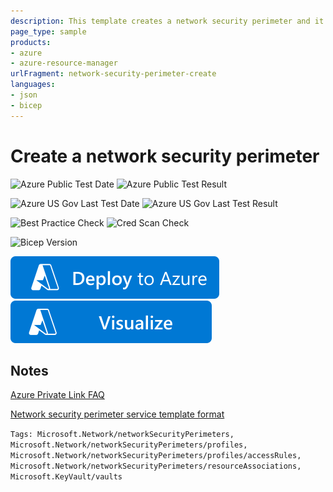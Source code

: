 ```yaml
---
description: This template creates a network security perimeter and it's associated resource for protecting an Azure key vault.
page_type: sample
products:
- azure
- azure-resource-manager
urlFragment: network-security-perimeter-create
languages:
- json
- bicep
---
```


# Create a network security perimeter

![Azure Public Test Date](https://azurequickstartsservice.blob.core.windows.net/badges/quickstarts/microsoft.network/network-security-perimeter-create/PublicLastTestDate.svg)
![Azure Public Test Result](https://azurequickstartsservice.blob.core.windows.net/badges/quickstarts/microsoft.network/network-security-perimeter-create/PublicDeployment.svg)

![Azure US Gov Last Test Date](https://azurequickstartsservice.blob.core.windows.net/badges/quickstarts/microsoft.network/network-security-perimeter-create/FairfaxLastTestDate.svg)
![Azure US Gov Last Test Result](https://azurequickstartsservice.blob.core.windows.net/badges/quickstarts/microsoft.network/network-security-perimeter-create/FairfaxDeployment.svg)

![Best Practice Check](https://azurequickstartsservice.blob.core.windows.net/badges/quickstarts/microsoft.network/network-security-perimeter-create/BestPracticeResult.svg)
![Cred Scan Check](https://azurequickstartsservice.blob.core.windows.net/badges/quickstarts/microsoft.network/network-security-perimeter-create/CredScanResult.svg)

![Bicep Version](https://azurequickstartsservice.blob.core.windows.net/badges/quickstarts/microsoft.network/network-security-perimeter-create/BicepVersion.svg)

[![Deploy To Azure](https://raw.githubusercontent.com/Azure/azure-quickstart-templates/master/1-CONTRIBUTION-GUIDE/images/deploytoazure.svg?sanitize=true)](https://portal.azure.com/#create/Microsoft.Template/uri/https%3A%2F%2Fraw.githubusercontent.com%2FAzure%2Fazure-quickstart-templates%2Fmaster%2Fquickstarts%2Fmicrosoft.network%2Fnetwork-security-perimeter-create%2Fazuredeploy.json)
[![Visualize](https://raw.githubusercontent.com/Azure/azure-quickstart-templates/master/1-CONTRIBUTION-GUIDE/images/visualizebutton.svg?sanitize=true)](http://armviz.io/#/?load=https%3A%2F%2Fraw.githubusercontent.com%2FAzure%2Fazure-quickstart-templates%2Fmaster%2Fquickstarts%2Fmicrosoft.network%2Fnetwork-security-perimeter-create%2Fazuredeploy.json)

## Notes

[Azure Private Link FAQ](https://docs.microsoft.com/azure/private-link/private-link-faq)

[Network security perimeter service template format](https://docs.microsoft.com/azure/templates/microsoft.network/networksecurityperimeters)

`Tags: Microsoft.Network/networkSecurityPerimeters, Microsoft.Network/networkSecurityPerimeters/profiles, Microsoft.Network/networkSecurityPerimeters/profiles/accessRules, Microsoft.Network/networkSecurityPerimeters/resourceAssociations, Microsoft.KeyVault/vaults`